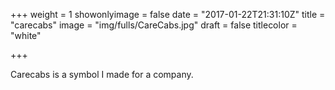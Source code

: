 +++
weight = 1
showonlyimage = false
date = "2017-01-22T21:31:10Z"
title = "carecabs"
image = "img/fulls/CareCabs.jpg"
draft = false
titlecolor = "white"

+++

Carecabs is a symbol I made for a company.
